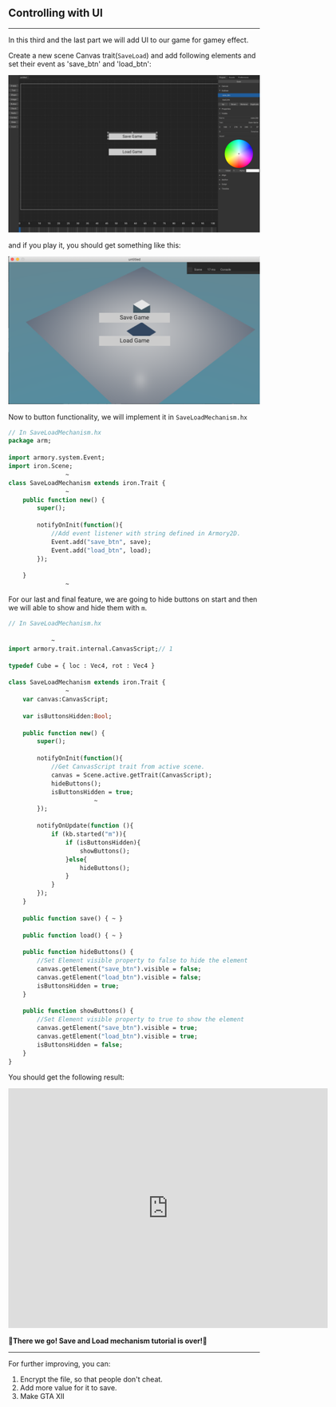 ## Controlling with UI

---

In this third and the last part we will add UI to our game for gamey effect.

Create a new scene Canvas trait(`SaveLoad`) and add following elements and set their event as 'save_btn' and 'load_btn':

![canvasbtn](/../../docassets/save_load_12.png ':size=700')

and if you play it, you should get something like this:

![menu](/../../docassets/save_load_13.png ':size=700')

Now to button functionality, we will implement it in `SaveLoadMechanism.hx`

```haxe
// In SaveLoadMechanism.hx
package arm;

import armory.system.Event;
import iron.Scene;
				~
class SaveLoadMechanism extends iron.Trait {
				~
	public function new() {
		super();

		notifyOnInit(function(){
			//Add event listener with string defined in Armory2D.
			Event.add("save_btn", save);
			Event.add("load_btn", load);
		});

	}
				~
```

For our last and final feature, we are going to hide buttons on start and then we will able to show and hide them with `m`.

```haxe
// In SaveLoadMechanism.hx

			~
import armory.trait.internal.CanvasScript;// 1

typedef Cube = { loc : Vec4, rot : Vec4 }

class SaveLoadMechanism extends iron.Trait {
				~
	var canvas:CanvasScript;

	var isButtonsHidden:Bool;

	public function new() {
		super();

		notifyOnInit(function(){
			//Get CanvasScript trait from active scene.
			canvas = Scene.active.getTrait(CanvasScript);
			hideButtons();
			isButtonsHidden = true;
						~
		});

		notifyOnUpdate(function (){
			if (kb.started("m")){
				if (isButtonsHidden){
					showButtons();
				}else{
					hideButtons();
				}
			}
		});
	}

	public function save() { ~ }

	public function load() { ~ }

	public function hideButtons() {
		//Set Element visible property to false to hide the element
		canvas.getElement("save_btn").visible = false;
		canvas.getElement("load_btn").visible = false;
		isButtonsHidden = true;
	}

	public function showButtons() {
		//Set Element visible property to true to show the element
		canvas.getElement("save_btn").visible = true;
		canvas.getElement("load_btn").visible = true;
		isButtonsHidden = false;
	}
}
```

You should get the following result:

<iframe width="640" height="480" src="https://blackgoku36.github.io/armory-tutorials/docassets/save_load_final.mp4" frameborder="0" allowfullscreen> </iframe>


**🎉There we go! Save and Load mechanism tutorial is over!🎉**

---

For further improving, you can:
1. Encrypt the file, so that people don't cheat.
2. Add more value for it to save.
3. Make GTA XII
